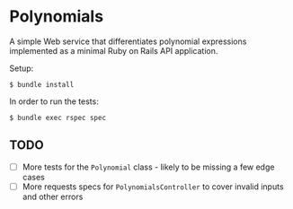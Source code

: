# Polynomials

A simple Web service that differentiates polynomial expressions
implemented as a minimal Ruby on Rails API application.

Setup:

    $ bundle install

In order to run the tests:

    $ bundle exec rspec spec

## TODO

- [ ] More tests for the `Polynomial` class - likely to be
missing a few edge cases
- [ ] More requests specs for `PolynomialsController` to cover
invalid inputs and other errors
